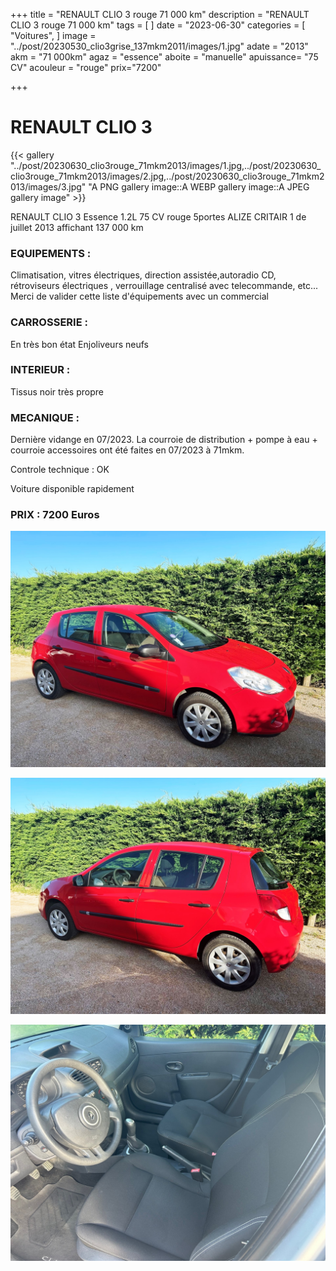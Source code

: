 +++
title = "RENAULT CLIO 3 rouge 71 000 km"
description = "RENAULT CLIO 3 rouge 71 000 km"
tags = [
]
date = "2023-06-30"
categories = [
    "Voitures",
]
image = "../post/20230530_clio3grise_137mkm2011/images/1.jpg"
adate = "2013"
akm = "71 000km"
agaz = "essence"
aboite = "manuelle"
apuissance= "75 CV"
acouleur = "rouge"
prix="7200"

+++

# RENAULT CLIO 3

{{< gallery "../post/20230630_clio3rouge_71mkm2013/images/1.jpg,../post/20230630_clio3rouge_71mkm2013/images/2.jpg,../post/20230630_clio3rouge_71mkm2013/images/3.jpg" "A PNG gallery image::A WEBP gallery image::A JPEG gallery image" >}}


RENAULT CLIO 3 Essence 1.2L 75 CV rouge 5portes ALIZE CRITAIR 1 de juillet 2013 affichant 137 000 km

### EQUIPEMENTS :
Climatisation, vitres électriques, direction assistée,autoradio CD, rétroviseurs électriques , verrouillage centralisé avec telecommande, etc...
Merci de valider cette liste d'équipements avec un commercial

### CARROSSERIE :
En très bon état 
Enjoliveurs neufs

### INTERIEUR :
Tissus noir très propre

### MECANIQUE :
Dernière vidange en 07/2023.
La courroie de distribution + pompe à eau + courroie accessoires ont été faites en 07/2023 à 71mkm.

Controle technique : OK

Voiture disponible rapidement


### PRIX : 7200 Euros


<!-- more -->


![](images/1.jpg)

![](images/2.jpg)

![](images/3.jpg)

